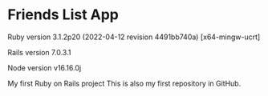 # Friends List App

Ruby version 3.1.2p20 (2022-04-12 revision 4491bb740a) [x64-mingw-ucrt]

Rails version 7.0.3.1

Node version v16.16.0j

My first Ruby on Rails project
This is also my first repository in GitHub.
